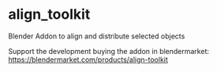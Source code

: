 # align_toolkit
Blender Addon to align and distribute selected objects

Support the development buying the addon in blendermarket: https://blendermarket.com/products/align-toolkit
